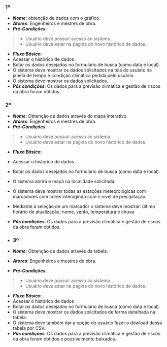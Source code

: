 ### 1º
- ***Nome***: obtenção de dados com o gráfico.
- ***Atores***: Engenheiros e mestres de obra.
- ***Pré-Condições***:
> - Usuário deve possuir acesso ao sistema.
> - Usuário deve estar na página do novo histórico de dados.

- ***Fluxo Básico***:
 - Acessar o histórico de dados
 - Botar os dados desejados no formulário de busca (como data e local).
 - O sistema deve mostrar os dados solicitados na tela do usuário na janela de tempo e condição climática pedida pelo usuário.
 - O sistema deve mostrar os dados solicitados.
- ***Pós condições***: Os dados para a previsão climática e gestão de riscos da obra foram obtidos.

### 2º 
- ***Nome***: Obtenção de dados através do mapa interativo.
- ***Atores***: Engenheiros e mestres de obra.
- ***Pré-Condições***:
> - Usuário deve possuir acesso ao sistema.
> - Usuário deve estar na página do novo histórico de dados.

- ***Fluxo Básico***:
 - Acessar o histórico de dados
 - Botar os dados desejados no formulário de busca (como data e local).
 - O sistema abrirá o mapa na localidade solicitada.
 - O sistema deve mostrar todas as estações meteorológicas com marcadores com cores interagindo com o nível de precipitação.
 - Mediante a seleção de um marcador o sistema deve mostrar: último horário de atualização, nome, vento, temperatura e chuva
- ***Pós condições***: Os dados para a previsão climática e gestão de riscos da obra foram obtidos.

- ### 3º 
- ***Nome***: Obtenção de dados através da tabela.
- ***Atores***: Engenheiros e mestres de obra.
- ***Pré-Condições***:
> - Usuário deve possuir acesso ao sistema.
> - Usuário deve estar na página do novo histórico de dados.

- ***Fluxo Básico***:
- Acessar o histórico de dados
 - Botar os dados desejados no formulário de busca (como data e local).
 - O sistema deve mostrar os dados solicitados de forma detalhada na tabela.
 - O sistema deve também dar a opção do usuário fazer o dowload dessa tabela por CSV.
- ***Pós condições***: Os dados para a previsão climática e gestão de riscos da obra foram obtidos e possivelmente baixados.

